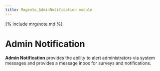 ```yaml
---
title: Magento_AdminNotification module
---
```


{% include mrg/note.md %}

# Admin Notification

**Admin Notification** provides the ability to alert administrators via
system messages and provides a message inbox for surveys and notifications.


